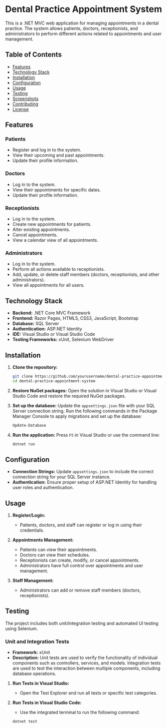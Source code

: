 # Dental Practice Appointment System

This is a .NET MVC web application for managing appointments in a dental practice. The system allows patients, doctors, receptionists, and administrators to perform different actions related to appointments and user management.

## Table of Contents

- [Features](#features)
- [Technology Stack](#technology-stack)
- [Installation](#installation)
- [Configuration](#configuration)
- [Usage](#usage)
- [Testing](#testing)
- [Screenshots](#screenshots)
- [Contributing](#contributing)
- [License](#license)

## Features

### Patients

- Register and log in to the system.
- View their upcoming and past appointments.
- Update their profile information.

### Doctors

- Log in to the system.
- View their appointments for specific dates.
- Update their profile information.

### Receptionists

- Log in to the system.
- Create new appointments for patients.
- Alter existing appointments.
- Cancel appointments.
- View a calendar view of all appointments.

### Administrators

- Log in to the system.
- Perform all actions available to receptionists.
- Add, update, or delete staff members (doctors, receptionists, and other administrators).
- View all appointments for all users.

## Technology Stack

- **Backend:** .NET Core MVC Framework
- **Frontend:** Razor Pages, HTML5, CSS3, JavaScript, Bootstrap
- **Database:** SQL Server
- **Authentication:** ASP.NET Identity
- **IDE:** Visual Studio or Visual Studio Code
- **Testing Frameworks:** xUnit, Selenium WebDriver

## Installation

1. **Clone the repository:**

   ```bash
   git clone https://github.com/yourusername/dental-practice-appointment-system.git
   cd dental-practice-appointment-system
   ```

2. **Restore NuGet packages:**
   Open the solution in Visual Studio or Visual Studio Code and restore the required NuGet packages.

3. **Set up the database:**
   Update the `appsettings.json` file with your SQL Server connection string. Run the following commands in the Package Manager Console to apply migrations and set up the database:

   ```bash
   Update-Database
   ```

4. **Run the application:**
   Press `F5` in Visual Studio or use the command line:
   ```bash
   dotnet run
   ```

## Configuration

- **Connection Strings:** Update `appsettings.json` to include the correct connection string for your SQL Server instance.
- **Authentication:** Ensure proper setup of ASP.NET Identity for handling user roles and authentication.

## Usage

1. **Register/Login:**

   - Patients, doctors, and staff can register or log in using their credentials.

2. **Appointments Management:**

   - Patients can view their appointments.
   - Doctors can view their schedules.
   - Receptionists can create, modify, or cancel appointments.
   - Administrators have full control over appointments and user management.

3. **Staff Management:**
   - Administrators can add or remove staff members (doctors, receptionists).

## Testing

The project includes both unit/integration testing and automated UI testing using Selenium.

### Unit and Integration Tests

- **Framework:** xUnit
- **Description:** Unit tests are used to verify the functionality of individual components such as controllers, services, and models. Integration tests are used to test the interaction between multiple components, including database operations.

1. **Run Tests in Visual Studio:**

   - Open the Test Explorer and run all tests or specific test categories.

2. **Run Tests in Visual Studio Code:**
   - Use the integrated terminal to run the following command:
   ```bash
   dotnet test
   ```
